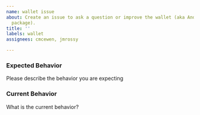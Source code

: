 ```yaml
---
name: wallet issue
about: Create an issue to ask a question or improve the wallet (aka Android app, mobile
  package).
title: ''
labels: wallet
assignees: cmcewen, jmrossy

---
```


### Expected Behavior

Please describe the behavior you are expecting

### Current Behavior

What is the current behavior?

